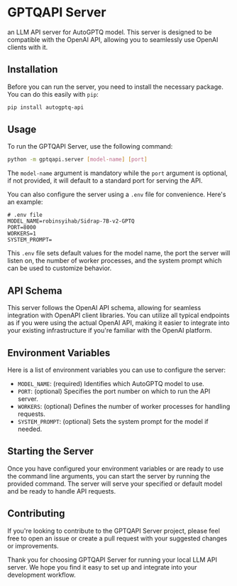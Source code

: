 # GPTQAPI Server

an LLM API server for AutoGPTQ model. This server is designed to be compatible with the OpenAI API, allowing you to seamlessly use OpenAI clients with it.

## Installation

Before you can run the server, you need to install the necessary package. You can do this easily with `pip`:

```bash
pip install autogptq-api
```

## Usage

To run the GPTQAPI Server, use the following command:

```bash
python -m gptqapi.server [model-name] [port]
```

The `model-name` argument is mandatory while the `port` argument is optional, if not provided, it will default to a standard port for serving the API.

You can also configure the server using a `.env` file for convenience. Here's an example:

```dotenv
# .env file
MODEL_NAME=robinsyihab/Sidrap-7B-v2-GPTQ
PORT=8000
WORKERS=1
SYSTEM_PROMPT=
```

This `.env` file sets default values for the model name, the port the server will listen on, the number of worker processes, and the system prompt which can be used to customize behavior.

## API Schema

This server follows the OpenAI API schema, allowing for seamless integration with OpenAPI client libraries. You can utilize all typical endpoints as if you were using the actual OpenAI API, making it easier to integrate into your existing infrastructure if you're familiar with the OpenAI platform.

## Environment Variables

Here is a list of environment variables you can use to configure the server:

- `MODEL_NAME`: (required) Identifies which AutoGPTQ model to use.
- `PORT`: (optional) Specifies the port number on which to run the API server.
- `WORKERS`: (optional) Defines the number of worker processes for handling requests.
- `SYSTEM_PROMPT`: (optional) Sets the system prompt for the model if needed.

## Starting the Server

Once you have configured your environment variables or are ready to use the command line arguments, you can start the server by running the provided command. The server will serve your specified or default model and be ready to handle API requests.

## Contributing

If you're looking to contribute to the GPTQAPI Server project, please feel free to open an issue or create a pull request with your suggested changes or improvements.

Thank you for choosing GPTQAPI Server for running your local LLM API server. We hope you find it easy to set up and integrate into your development workflow.
